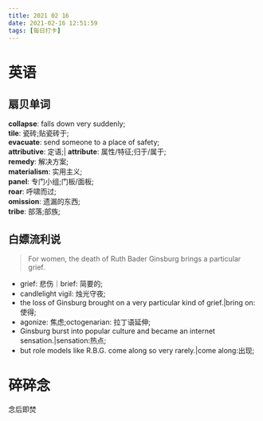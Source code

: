 ```yaml
---
title: 2021 02 16
date: 2021-02-16 12:51:59
tags: [每日打卡]
---
```

# 英语
## 扇贝单词
**collapse**: falls down very suddenly;<br>
**tile**: 瓷砖;贴瓷砖于;<br>
**evacuate**: send someone to a place of safety;<br>
**attributive**: 定语;| **attribute**: 属性/特征;归于/属于;<br>
**remedy**: 解决方案;<br>
**materialism**: 实用主义;<br>
**panel**: 专门小组;门板/面板;<br>
**roar**: 呼啸而过;<br>
**omission**: 遗漏的东西;<br>
**tribe**: 部落;部族;<br>
## 白嫖流利说
>For women, the death of Ruth Bader Ginsburg brings a particular grief.
- grief: 悲伤｜brief: 简要的;
- candlelight vigil: 烛光守夜;
- the loss of Ginsburg brought on a very particular kind of grief.|bring on:使得;
- agonize: 焦虑;octogenarian: 拉丁语延伸;
- Ginsburg burst into popular culture and became an internet sensation.|sensation:热点;
- but role models like R.B.G. come along so very rarely.|come along:出现;
# 碎碎念
念后即焚

